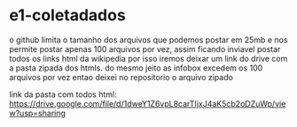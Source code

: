# e1-coletadados

o github limita o tamanho dos arquivos que podemos postar em 25mb e nos permite postar apenas 100 arquivos por vez, assim ficando inviavel postar todos os links html da wikipedia por isso iremos deixar um link do drive com a pasta zipada dos htmls.
do mesmo jeito as infobox excedem os 100 arquivos por vez entao deixei no repositorio o arquivo zipado


link da pasta com todos html: https://drive.google.com/file/d/1dweY1Z6vpL8carTIjxJ4aK5cb2oDZuWp/view?usp=sharing
